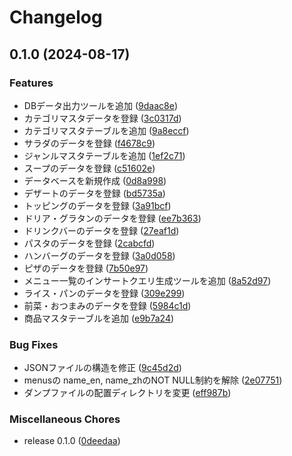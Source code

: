 # Changelog

## 0.1.0 (2024-08-17)


### Features

* DBデータ出力ツールを追加 ([9daac8e](https://github.com/ryohidaka/saizeriya-menus/commit/9daac8e428fbf2d92b230add6e9845f2fa7dc9ff))
* カテゴリマスタデータを登録 ([3c0317d](https://github.com/ryohidaka/saizeriya-menus/commit/3c0317d4d5dc3d63b4c8b1b5ba1deac651fcfbbc))
* カテゴリマスタテーブルを追加 ([9a8eccf](https://github.com/ryohidaka/saizeriya-menus/commit/9a8eccf305f6554f6615d668ee2d63ca71d13b4f))
* サラダのデータを登録 ([f4678c9](https://github.com/ryohidaka/saizeriya-menus/commit/f4678c99531a25d790077290fcba439b4ca987f7))
* ジャンルマスタテーブルを追加 ([1ef2c71](https://github.com/ryohidaka/saizeriya-menus/commit/1ef2c71e96f8fd2bc431b2537e4d199add3c22ad))
* スープのデータを登録 ([c51602e](https://github.com/ryohidaka/saizeriya-menus/commit/c51602e9303050f8fbd4f257a1e5fe838ef46ae2))
* データベースを新規作成 ([0d8a998](https://github.com/ryohidaka/saizeriya-menus/commit/0d8a998c31bc7b2a4d78f1f4d155f7b1ef293ffc))
* デザートのデータを登録 ([bd5735a](https://github.com/ryohidaka/saizeriya-menus/commit/bd5735a8d6dc0e1a825f6be00544110d3212eb95))
* トッピングのデータを登録 ([3a91bcf](https://github.com/ryohidaka/saizeriya-menus/commit/3a91bcf23fdae123f032823bd502ab1c494922d8))
* ドリア・グラタンのデータを登録 ([ee7b363](https://github.com/ryohidaka/saizeriya-menus/commit/ee7b363b761aded6ead4e416e006285076f47c62))
* ドリンクバーのデータを登録 ([27eaf1d](https://github.com/ryohidaka/saizeriya-menus/commit/27eaf1dc434c93f8c062bc0f45dfee669f37da10))
* パスタのデータを登録 ([2cabcfd](https://github.com/ryohidaka/saizeriya-menus/commit/2cabcfd982fa0e7b9fe88128bb59d4a7f0bcab08))
* ハンバーグのデータを登録 ([3a0d058](https://github.com/ryohidaka/saizeriya-menus/commit/3a0d058447c3897c5cedaff49424eb71fc93b7c5))
* ピザのデータを登録 ([7b50e97](https://github.com/ryohidaka/saizeriya-menus/commit/7b50e97d815a6beb952c5f916e86a00c61bf542b))
* メニュー一覧のインサートクエリ生成ツールを追加 ([8a52d97](https://github.com/ryohidaka/saizeriya-menus/commit/8a52d9710f1f4ffeecf8224612f5d648f4a83fcb))
* ライス・パンのデータを登録 ([309e299](https://github.com/ryohidaka/saizeriya-menus/commit/309e2993c1ab05526178ad0bc5b81434c80c9fba))
* 前菜・おつまみのデータを登録 ([5984c1d](https://github.com/ryohidaka/saizeriya-menus/commit/5984c1d7bf60cc8579f8e2d229f95bcc8098e21d))
* 商品マスタテーブルを追加 ([e9b7a24](https://github.com/ryohidaka/saizeriya-menus/commit/e9b7a24fb5c3efcaede2d4ec203d2187b1f436ae))


### Bug Fixes

* JSONファイルの構造を修正 ([9c45d2d](https://github.com/ryohidaka/saizeriya-menus/commit/9c45d2d226dbcad3912c470868fd4fb9ddcd0251))
* menusの name_en, name_zhのNOT NULL制約を解除 ([2e07751](https://github.com/ryohidaka/saizeriya-menus/commit/2e077516227c9e98945085f7a31eb07b5f6e85ba))
* ダンプファイルの配置ディレクトリを変更 ([eff987b](https://github.com/ryohidaka/saizeriya-menus/commit/eff987b2e9d22a0c4a4a4590ba5c99682783e59c))


### Miscellaneous Chores

* release 0.1.0 ([0deedaa](https://github.com/ryohidaka/saizeriya-menus/commit/0deedaa5b43587506421504515fe748b7edbd219))
